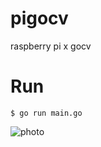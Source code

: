 # pigocv
raspberry pi  x gocv

# Run
```shell
$ go run main.go
```

![photo](https://user-images.githubusercontent.com/19848415/184870257-0420bd46-1abb-4248-a175-22f8aca643b6.jpg)
